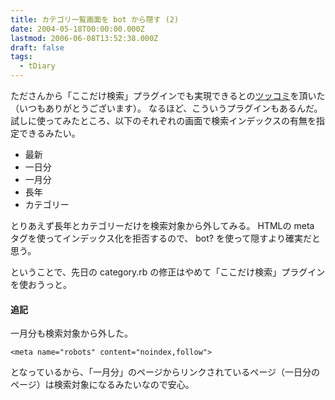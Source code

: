 ```yaml
---
title: カテゴリ一覧画面を bot から隠す (2)
date: 2004-05-18T00:00:00.000Z
lastmod: 2006-06-08T13:52:38.000Z
draft: false
tags:
  - tDiary
---
```


たださんから「ここだけ検索」プラグインでも実現できるとの[ツッコミ](https://www.machu.jp/diary/20040516.html#c01)を頂いた（いつもありがとうございます）。 なるほど、こういうプラグインもあるんだ。 試しに使ってみたところ、以下のそれぞれの画面で検索インデックスの有無を指定できるみたい。

* 最新
* 一日分
* 一月分
* 長年
* カテゴリー

とりあえず長年とカテゴリーだけを検索対象から外してみる。 HTMLの meta タグを使ってインデックス化を拒否するので、 bot? を使って隠すより確実だと思う。

ということで、先日の category.rb の修正はやめて「ここだけ検索」プラグインを使おうっと。

#### 追記

一月分も検索対象から外した。

```
<meta name="robots" content="noindex,follow">
```

となっているから、「一月分」のページからリンクされているページ（一日分のページ）は検索対象になるみたいなので安心。
